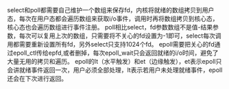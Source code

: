 select和poll都需要自己维护一个数组来保存fd，内核将就绪的数组拷贝到用户态，每次在用户态都会遍历数组来获取i/o事件，调用时再将数组拷贝到核心态，核心态也会遍历数组进行事件注册。
poll相比select，fd参数数组不是值-结果参数，每次可以复用上次的数组，只需要将不关心的fd设置为-1即可，select每次调用都需要重新设置所有fd，另外select只支持1024个fd。
epoll需要把关心的fd通过epoll_ctl传给epfd,或者删掉，每次epoll_wait只会返回就绪的i/o时间，避免了大量无用的拷贝和遍历。
epoll的lt（水平触发）和et（边缘触发），et表示epoll只会讲就绪事件返回一次，用户必须全部处理，lt表示若用户未处理就绪事件，epoll还会在下次进行返回。
